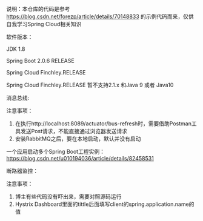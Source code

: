 说明：本仓库的代码是参考
  https://blog.csdn.net/forezp/article/details/70148833
的示例代码而来，仅供自我学习Spring Cloud相关知识

软件版本：

JDK 1.8

Spring Boot 2.0.6 RELEASE

Spring Cloud Finchley.RELEASE

Spring Cloud Finchley.RELEASE 暂不支持2.1.x 和Java 9 或者 Java10

消息总线:

注意事项：
1. 在执行http://localhost:8089/actuator/bus-refresh时，需要借助Postman工具发送Post请求，不能直接通过浏览器发送请求
2. 安装RabbitMQ之后，要在本地启动，默认并没有启动

一个应用启动多个Spring Boot工程实例：
https://blog.csdn.net/u010194036/article/details/82458531

断路器监控：

注意事项：
1. 博主有些代码没有吓出来，需要对照源码运行
2. Hystrix Dashboard里面的tittle后面填写client的spring.application.name的值